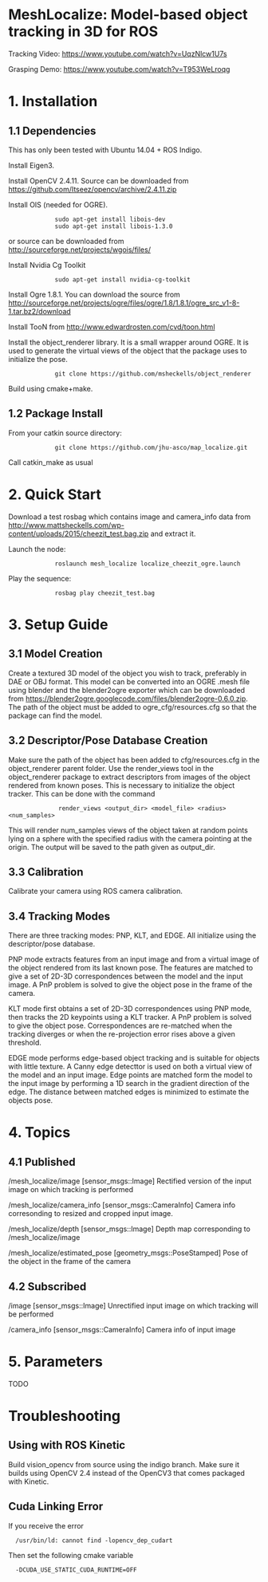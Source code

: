# MeshLocalize: Model-based object tracking in 3D for ROS #

Tracking Video: https://www.youtube.com/watch?v=UqzNlcw1U7s

Grasping Demo: https://www.youtube.com/watch?v=T953WeLroqg

# 1. Installation #

## 1.1 Dependencies ##

This has only been tested with Ubuntu 14.04 + ROS Indigo.

Install Eigen3.

Install OpenCV 2.4.11.  Source can be downloaded from https://github.com/Itseez/opencv/archive/2.4.11.zip

Install OIS (needed for OGRE). 

                 sudo apt-get install libois-dev
                 sudo apt-get install libois-1.3.0

or source can be downloaded from http://sourceforge.net/projects/wgois/files/

Install Nvidia Cg Toolkit

                 sudo apt-get install nvidia-cg-toolkit

Install Ogre 1.8.1.  You can download the source from http://sourceforge.net/projects/ogre/files/ogre/1.8/1.8.1/ogre_src_v1-8-1.tar.bz2/download

Install TooN from http://www.edwardrosten.com/cvd/toon.html

Install the object_renderer library.  It is a small wrapper around OGRE.  It is used to generate the virtual views of the object that the package uses to initialize the pose.

                 git clone https://github.com/msheckells/object_renderer
                
Build using cmake+make.

## 1.2 Package Install ##

From your catkin source directory:

                 git clone https://github.com/jhu-asco/map_localize.git

Call catkin_make as usual

# 2. Quick Start #
Download a test rosbag which contains image and camera_info data from http://www.mattsheckells.com/wp-content/uploads/2015/cheezit_test.bag.zip and extract it.
                 
Launch the node:

                 roslaunch mesh_localize localize_cheezit_ogre.launch

Play the sequence:

                 rosbag play cheezit_test.bag

# 3. Setup Guide #
## 3.1 Model Creation ##
Create a textured 3D model of the object you wish to track, preferably in DAE or OBJ format.  This model can be converted into an OGRE .mesh file using blender and the blender2ogre exporter which can be downloaded from https://blender2ogre.googlecode.com/files/blender2ogre-0.6.0.zip.  The path of the object must be added to ogre_cfg/resources.cfg so that the package can find the model.

## 3.2 Descriptor/Pose Database Creation ##
Make sure the path of the object has been added to cfg/resources.cfg in the object_renderer parent folder.  Use the render_views tool in the object_renderer package to extract descriptors from images of the object rendered from known poses.  This is necessary to initialize the object tracker.  This can be done with the command

                  render_views <output_dir> <model_file> <radius> <num_samples>

This will render num_samples views of the object taken at random points lying on a sphere with the specified radius with the camera pointing at the origin.  The output will be saved to the path given as output_dir.  

## 3.3 Calibration ##
Calibrate your camera using ROS camera calibration.

## 3.4 Tracking Modes ##
There are three tracking modes: PNP, KLT, and EDGE.  All initialize using the descriptor/pose database.  

PNP mode extracts features from an input image and from a virtual image of the object rendered from its last known pose.  The features are matched to give a set of 2D-3D correspondences between the model and the input image.  A PnP problem is solved to give the object pose in the frame of the camera.

KLT mode first obtains a set of 2D-3D correspondences using PNP mode, then tracks the 2D keypoints using a KLT tracker.  A PnP problem is solved to give the object pose.  Correspondences are re-matched when the tracking diverges or when the re-projection error rises above a given threshold.

EDGE mode performs edge-based object tracking and is suitable for objects with little texture. A Canny edge detecttor is used on both a virtual view of the model and an input image.  Edge points are matched form the model to the input image by performing a 1D search in the gradient direction of the edge.  The distance between matched edges is minimized to estimate the objects pose.

# 4. Topics #
## 4.1 Published ##
/mesh_localize/image [sensor_msgs::Image] Rectified version of the input image on which tracking is performed

/mesh_localize/camera_info [sensor_msgs::CameraInfo] Camera info corresonding to resized and cropped input image.

/mesh_localize/depth [sensor_msgs::Image] Depth map corresponding to /mesh_localize/image

/mesh_localize/estimated_pose [geometry_msgs::PoseStamped] Pose of the object in the frame of the camera

## 4.2 Subscribed ##
/image [sensor_msgs::Image] Unrectified input image on which tracking will be performed

/camera_info [sensor_msgs::CameraInfo] Camera info of input image

# 5. Parameters #
TODO

# Troubleshooting

## Using with ROS Kinetic

Build vision_opencv from source using the indigo branch.  Make sure it builds using OpenCV 2.4 instead of the OpenCV3 that comes packaged with Kinetic.

## Cuda Linking Error

If you receive the error 

      /usr/bin/ld: cannot find -lopencv_dep_cudart

Then set the following cmake variable

      -DCUDA_USE_STATIC_CUDA_RUNTIME=OFF

